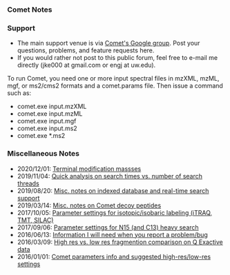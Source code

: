 ### Comet Notes

### Support
                     
- The main support venue is via [Comet's Google group](http://groups.google.com/group/comet-ms).
  Post your questions, problems, and feature requests here.
- If you would rather not post to this public forum, feel free to e-mail me directly
  (jke000 at gmail.com or engj at uw.edu).

To run Comet, you need one or more input spectral files in mzXML, mzML, mgf, or
ms2/cms2 formats and a comet.params file.  Then issue a command such as:
- comet.exe input.mzXML
- comet.exe input.mzML
- comet.exe input.mgf
- comet.exe input.ms2
- comet.exe *.ms2

### Miscellaneous Notes

- 2020/12/01:  [Terminal modification massses](20201201_terminalmods.html)
- 2019/11/04:  [Quick analysis on search times vs. number of search threads](20191104_threading.html)
- 2019/08/20:  [Misc. notes on indexed database and real-time search support](20190820_indexdb.html)
- 2019/03/14:  [Misc. notes on Comet decoy peptides](20190314_decoys.html)
- 2017/10/05:  [Parameter settings for isotopic/isobaric labeling (iTRAQ, TMT, SILAC)](20171005_isotopiclabeling.html)
- 2017/09/06:  [Parameter settings for N15 (and C13) heavy search](20170906_n15params.html)
- 2016/06/13:  [Information I will need when you report a problem/bug](20160613_reporting_issues.html)
- 2016/03/09:  [High res vs. low res fragmention comparison on Q Exactive data](20160309_highres.html)
- 2016/01/01:  [Comet parameters info and suggested high-res/low-res settings](20160101_parameters.html)
